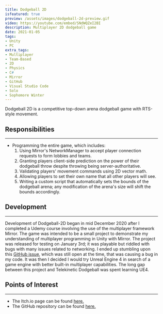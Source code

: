```yaml
---
title: Dodgeball 2D
isfeatured: true
preview: /assets/images/dodgeball-2d-preview.gif
video: https://youtube.com/embed/SNdWQZeI2BI
description: Multiplayer 2D dodgeball game
date: 2021-01-05
tags:
- Unity
- PC
extra_tags:
- Multiplayer
- Team-Based
- 2D
- Physics
- C#
- Mirror
- GitHub
- Visual Studio Code
- Solo
- Sophomore Winter
---
```

Dodgeball 2D is a competitive top-down arena dodgeball game with RTS-style movement.

## Responsibilities
***

* Programming the entire game, which includes:
	1. Using Mirror's NetworkManager to accept player connection requests to form lobbies and teams.
	2. Granting players client-side prediction on the power of their dodgeball throw despite throwing being server-authoritative.
	3. Validating players' movement commands using 2D vector math.
	4. Allowing players to set their own name that all other players will see.
	5. Writing a custom script that automatically sets the bounds of the dodgeball arena; any modification of the arena's size will shift the bounds accordingly.

## Development
***

Development of Dodgeball-2D began in mid December 2020 after I completed a Udemy course involving the use of the multiplayer framework Mirror. The game was intended to be a small project to demonstrate my understanding of multiplayer programming in Unity with Mirror. The project was released for testing on January 3rd; it was playable but riddled with bugs with many issues related to networking. I ended up stumbling upon this [GitHub issue](https://github.com/vis2k/Mirror/issues/1940), which was still open at the time, that was causing a bug in my code. It was then I decided I would try Unreal Engine 4 in search of a game engine with better built-in multiplayer capabilities. The long gap between this project and Telekinetic Dodgeball was spent learning UE4.

## Points of Interest
***

* The Itch.io page can be found [here.](https://jjameswwang.itch.io/dodgeball)
* The GitHub repository can be found [here.](https://github.com/JJamesWWang/Dodgeball-2D)
